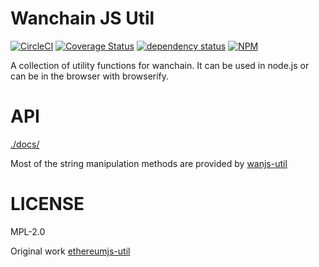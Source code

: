 # Wanchain JS Util

[![CircleCI][circle-image]][circle-url]
[![Coverage Status][coveralls-image]][coveralls-url]
[![dependency status][dep-image]][dep-url]
[![NPM][npm-image]][npm-url]

A collection of utility functions for wanchain. It can be used in node.js or can be in the browser with browserify.

# API
[./docs/](./docs/index.md)

Most of the string manipulation methods are provided by [wanjs-util](https://github.com/WanJS/Wanjs-util)

# LICENSE
MPL-2.0

Original work [ethereumjs-util](https://github.com/ethereumjs/ethereumjs-util)

[circle-image]: https://circleci.com/gh/WanJS/wanchainjs-util.svg?style=svg
[circle-url]: https://circleci.com/gh/WanJS/wanchainjs-util
[dep-image]: https://david-dm.org/WanJS/wanchainjs-util.svg
[dep-url]: https://david-dm.org/WanJS/wanchainjs-util
[coveralls-image]: https://coveralls.io/repos/github/WanJS/wanchainjs-util/badge.svg?branch=dev
[coveralls-url]: https://coveralls.io/github/WanJS/wanchainjs-util?branch=dev
[npm-image]: http://img.shields.io/npm/v/wanchainjs-util.svg
[npm-url]: https://www.npmjs.org/package/wanchainjs-util
